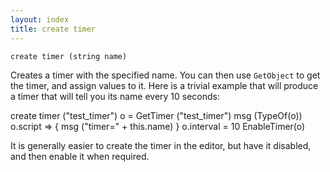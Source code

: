 ```yaml
---
layout: index
title: create timer
---
```


    create timer (string name)

Creates a timer with the specified name. You can then use `GetObject` to get the timer, and assign values to it. Here is a trivial example that will produce a timer that will tell you its name every 10 seconds:

create timer ("test_timer")
o = GetTimer ("test_timer")
msg (TypeOf(o))
o.script => {
  msg ("timer=" + this.name)
}
o.interval = 10
EnableTimer(o)

It is generally easier to create the timer in the editor, but have it disabled, and then enable it when required.
